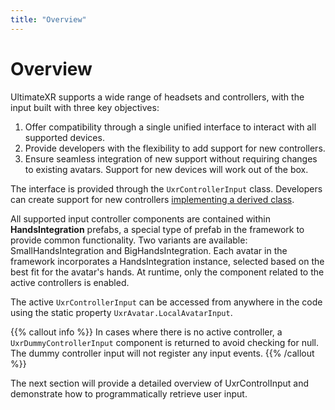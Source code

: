 ```yaml
---
title: "Overview"
---
```


# Overview

UltimateXR supports a wide range of headsets and controllers, with the input built with three key objectives:

1. Offer compatibility through a single unified interface to interact with all supported devices.
2. Provide developers with the flexibility to add support for new controllers.
3. Ensure seamless integration of new support without requiring changes to existing avatars. Support for new devices will work out of the box.

The interface is provided through the `UxrControllerInput` class.
Developers can create support for new controllers [implementing a derived class](/docs/programming-guide/architecture-extending-ultimatexr#new-device-support).

All supported input controller components are contained within **HandsIntegration** prefabs, a special type of prefab in the framework to provide common functionality. Two variants are available: SmallHandsIntegration and BigHandsIntegration. Each avatar in the framework incorporates a HandsIntegration instance, selected based on the best fit for the avatar's hands. At runtime, only the component related to the active controllers is enabled.

The active `UxrControllerInput` can be accessed from anywhere in the code using the static property `UxrAvatar.LocalAvatarInput`.

{{% callout info %}}
In cases where there is no active controller, a `UxrDummyControllerInput` component is returned to avoid checking for null. The dummy controller input will not register any input events.
{{% /callout %}}

The next section will provide a detailed overview of UxrControlInput and demonstrate how to programmatically retrieve user input.


